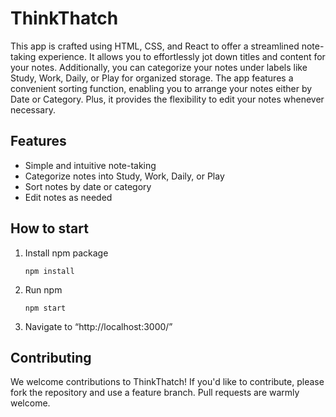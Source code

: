 # ThinkThatch

This app is crafted using HTML, CSS, and React to offer a streamlined note-taking experience. It allows you to effortlessly jot down titles and content for your notes. Additionally, you can categorize your notes under labels like Study, Work, Daily, or Play for organized storage. The app features a convenient sorting function, enabling you to arrange your notes either by Date or Category. Plus, it provides the flexibility to edit your notes whenever necessary.

## Features

- Simple and intuitive note-taking
- Categorize notes into Study, Work, Daily, or Play
- Sort notes by date or category
- Edit notes as needed

## How to start

1. Install npm package
   ```
   npm install
   ```
2. Run npm
   ```
   npm start
   ```
3. Navigate to “http://localhost:3000/”

## Contributing

We welcome contributions to ThinkThatch! If you'd like to contribute, please fork the repository and use a feature branch. Pull requests are warmly welcome.
